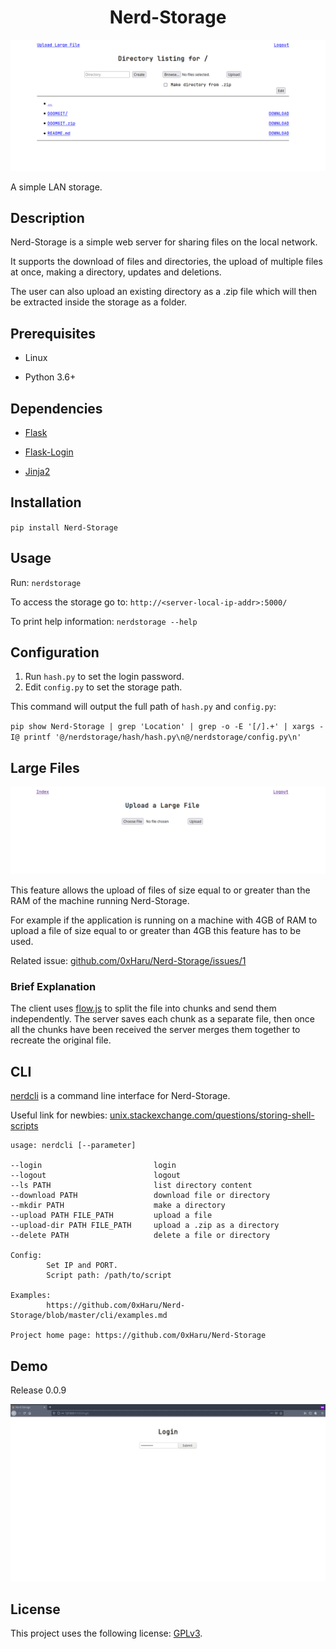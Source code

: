 <div align="center">
<h1>Nerd-Storage</h1>
</div>

![](https://raw.githubusercontent.com/0xHaru/Nerd-Storage/master/media/screenshot.png)

A simple LAN storage.

## Description

Nerd-Storage is a simple web server for sharing files on the local network.

It supports the download of files and directories, the upload of multiple files at once, making a directory, updates and deletions.

The user can also upload an existing directory as a .zip file which will then be extracted inside the storage as a folder.

## Prerequisites

-   Linux

-   Python 3.6+

## Dependencies

-   [Flask](https://pypi.org/project/Flask/)

-   [Flask-Login](https://pypi.org/project/Flask-Login/)

-   [Jinja2](https://pypi.org/project/Jinja2/)

## Installation

`pip install Nerd-Storage`

## Usage

Run: `nerdstorage`

To access the storage go to: `http://<server-local-ip-addr>:5000/`

To print help information: `nerdstorage --help`

## Configuration

1. Run `hash.py` to set the login password.
2. Edit `config.py` to set the storage path.

This command will output the full path of `hash.py` and `config.py`:

`pip show Nerd-Storage | grep 'Location' | grep -o -E '[/].+' | xargs -I@ printf '@/nerdstorage/hash/hash.py\n@/nerdstorage/config.py\n'`

## Large Files

![](https://raw.githubusercontent.com/0xHaru/Nerd-Storage/master/media/large_file.png)

This feature allows the upload of files of size equal to or greater than the RAM of the machine running Nerd-Storage.

For example if the application is running on a machine with 4GB of RAM to upload a file of size equal to or greater than 4GB this feature has to be used.

Related issue: [github.com/0xHaru/Nerd-Storage/issues/1](https://github.com/0xHaru/Nerd-Storage/issues/1)

### Brief Explanation

The client uses [flow.js](https://github.com/flowjs/flow.js/) to split the file into chunks and send them independently. The server saves each chunk as a separate file, then once all the chunks have been received the server merges them together to recreate the original file.

## CLI

[nerdcli](https://github.com/0xHaru/Nerd-Storage/blob/master/cli/nerdcli.sh) is a command line interface for Nerd-Storage.

Useful link for newbies: [unix.stackexchange.com/questions/storing-shell-scripts](https://unix.stackexchange.com/questions/201768/storing-shell-scripts)

```
usage: nerdcli [--parameter]

--login                         login
--logout                        logout
--ls PATH                       list directory content
--download PATH                 download file or directory
--mkdir PATH                    make a directory
--upload PATH FILE_PATH         upload a file
--upload-dir PATH FILE_PATH     upload a .zip as a directory
--delete PATH                   delete a file or directory

Config:
        Set IP and PORT.
        Script path: /path/to/script

Examples:
        https://github.com/0xHaru/Nerd-Storage/blob/master/cli/examples.md

Project home page: https://github.com/0xHaru/Nerd-Storage
```

## Demo

Release 0.0.9

![](https://raw.githubusercontent.com/0xHaru/Nerd-Storage/master/media/demo.gif)

## License

This project uses the following license: [GPLv3](https://github.com/0xHaru/Nerd-Storage/blob/master/LICENSE).
